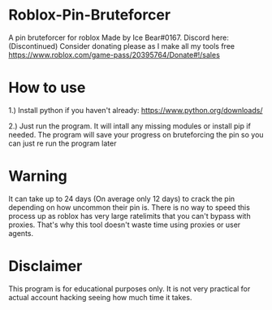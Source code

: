 # Roblox-Pin-Bruteforcer
A pin bruteforcer for roblox
Made by Ice Bear#0167. Discord here: (Discontinued)
Consider donating please as I make all my tools free https://www.roblox.com/game-pass/20395764/Donate#!/sales
# How to use
1.) Install python if you haven't already: https://www.python.org/downloads/

2.) Just run the program. It will intall any missing modules or install pip if needed. The program will save your progress on bruteforcing the pin so you can just re run the program later
# Warning
It can take up to 24 days (On average only 12 days) to crack the pin depending on how uncommon their pin is.
There is no way to speed this process up as roblox has very large ratelimits that you can't bypass with proxies.
That's why this tool doesn't waste time using proxies or user agents.

# Disclaimer
This program is for educational purposes only. It is not very practical for actual account hacking seeing how much time it takes.
